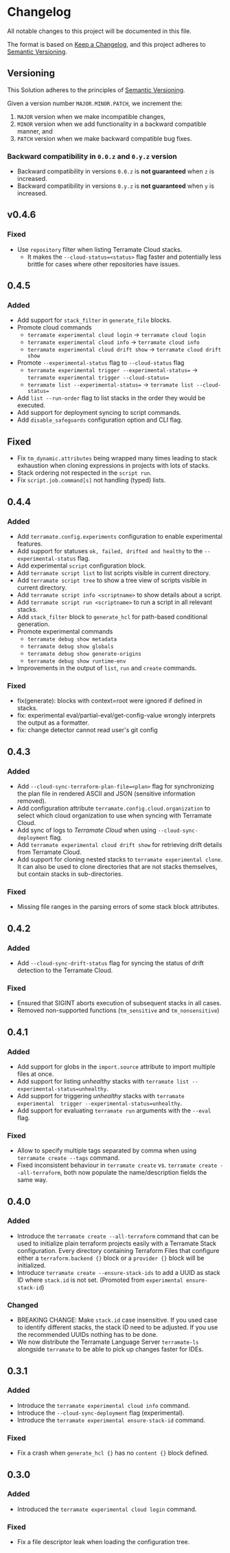 # Changelog

All notable changes to this project will be documented in this file.

The format is based on [Keep a Changelog](https://keepachangelog.com/en/1.0.0/),
and this project adheres to [Semantic Versioning](https://semver.org/spec/v2.0.0.html).

## Versioning

This Solution adheres to the principles of [Semantic Versioning](https://semver.org/spec/v2.0.0.html).

Given a version number `MAJOR.MINOR.PATCH`, we increment the:

1. `MAJOR` version when we make incompatible changes,
2. `MINOR` version when we add functionality in a backward compatible manner, and
3. `PATCH` version when we make backward compatible bug fixes.

### Backward compatibility in `0.0.z` and `0.y.z` version

- Backward compatibility in versions `0.0.z` is **not guaranteed** when `z` is increased.
- Backward compatibility in versions `0.y.z` is **not guaranteed** when `y` is increased.

## v0.4.6

### Fixed

- Use `repository` filter when listing Terramate Cloud stacks.
  - It makes the `--cloud-status=<status>` flag faster and potentially less brittle for cases where other repositories have issues.

## 0.4.5

### Added

- Add support for `stack_filter` in `generate_file` blocks.
- Promote cloud commands
  - `terramate experimental cloud login` -> `terramate cloud login`
  - `terramate experimental cloud info` -> `terramate cloud info`
  - `terramate experimental cloud drift show` -> `terramate cloud drift show`
- Promote `--experimental-status` flag to `--cloud-status` flag
  - `terramate experimental trigger --experimental-status=` -> `terramate experimental trigger --cloud-status=`
  - `terramate list --experimental-status=` -> `terramate list --cloud-status=`
- Add `list --run-order` flag to list stacks in the order they would be executed.
- Add support for deployment syncing to script commands.
- Add `disable_safeguards` configuration option and CLI flag.

## Fixed

- Fix `tm_dynamic.attributes` being wrapped many times leading to stack exhaustion when cloning expressions in projects with lots of stacks.
- Stack ordering not respected in the `script run`.
- Fix `script.job.command[s]` not handling (typed) lists.

## 0.4.4

### Added

- Add `terramate.config.experiments` configuration to enable experimental features.
- Add support for statuses `ok, failed, drifted and healthy` to the `--experimental-status` flag.
- Add experimental `script` configuration block.
- Add `terramate script list` to list scripts visible in current directory.
- Add `terramate script tree` to show a tree view of scripts visible in current directory.
- Add `terramate script info <scriptname>` to show details about a script.
- Add `terramate script run <scriptname>` to run a script in all relevant stacks.
- Add `stack_filter` block to `generate_hcl` for path-based conditional generation.
- Promote experimental commands
  - `terramate debug show metadata`
  - `terramate debug show globals`
  - `terramate debug show generate-origins`
  - `terramate debug show runtime-env`
- Improvements in the output of `list`, `run` and `create` commands.

### Fixed

- fix(generate): blocks with context=root were ignored if defined in stacks.
- fix: experimental eval/partial-eval/get-config-value wrongly interprets the output as a formatter.
- fix: change detector cannot read user's git config

## 0.4.3

### Added

- Add `--cloud-sync-terraform-plan-file=<plan>` flag for synchronizing the plan
file in rendered ASCII and JSON (sensitive information removed).
- Add configuration attribute `terramate.config.cloud.organization` to select which cloud organization to use when syncing with Terramate Cloud.
- Add sync of logs to _Terramate Cloud_ when using `--cloud-sync-deployment` flag.
- Add `terramate experimental cloud drift show` for retrieving drift details from Terramate Cloud.
- Add support for cloning nested stacks to `terramate experimental clone`. It can also be used to clone directories that
are not stacks themselves, but contain stacks in sub-directories.

### Fixed

- Missing file ranges in the parsing errors of some stack block attributes.

## 0.4.2

### Added

- Add `--cloud-sync-drift-status` flag for syncing the status of drift detection
  to the Terramate Cloud.

### Fixed

- Ensured that SIGINT aborts execution of subsequent stacks in all cases.
- Removed non-supported functions (`tm_sensitive` and `tm_nonsensitive`)

## 0.4.1

### Added

- Add support for globs in the `import.source` attribute to import multiple files at once.
- Add support for listing *unhealthy* stacks with `terramate list --experimental-status=unhealthy`.
- Add support for triggering *unhealthy* stacks with `terramate experimental  trigger --experimental-status=unhealthy`.
- Add support for evaluating `terramate run` arguments with the `--eval`
flag.

### Fixed

- Allow to specify multiple tags separated by comma when using `terramate create --tags` command.
- Fixed inconsistent behaviour in `terramate create` vs. `terramate create --all-terraform`, both now populate the name/description fields the same way.

## 0.4.0

### Added

- Introduce the `terramate create --all-terraform` command that can be used to initialize plain terraform projects easily with a Terramate Stack configuration.
  Every directory containing Terraform Files that configure either a `terraform.backend {}` block or a `provider {}` block will be initialized.
- Introduce `terramate create --ensure-stack-ids` to add a UUID as stack ID where `stack.id` is not set. (Promoted from `experimental ensure-stack-id`)

### Changed

- BREAKING CHANGE: Make `stack.id` case insensitive. If you used case to identify different stacks, the stack ID need to be adjusted. If you use the recommended UUIDs nothing has to be done.
- We now distribute the Terramate Language Server `terramate-ls` alongside `terramate` to be able to pick up changes faster for IDEs.

## 0.3.1

### Added

- Introduce the `terramate experimental cloud info` command.
- Introduce the `--cloud-sync-deployment` flag (experimental).
- Introduce the `terramate experimental ensure-stack-id` command.

### Fixed

- Fix a crash when `generate_hcl {}` has no `content {}` block defined.

## 0.3.0

### Added

- Introduced the `terramate experimental cloud login` command.

### Fixed

- Fix a file descriptor leak when loading the configuration tree.
